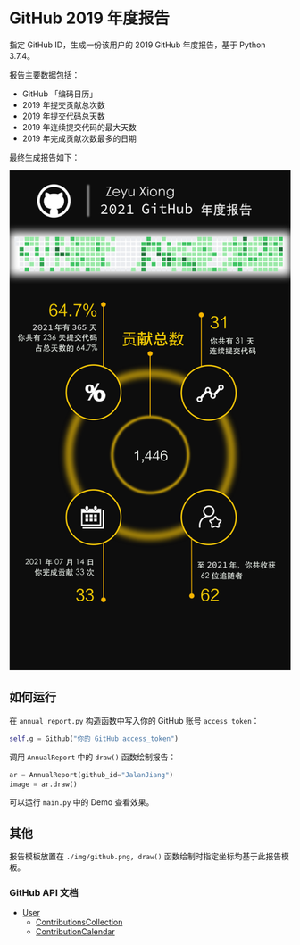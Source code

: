 # GitHub 2019 年度报告

指定 GitHub ID，生成一份该用户的 2019 GitHub 年度报告，基于 Python 3.7.4。

报告主要数据包括：

- GitHub 「编码日历」
- 2019 年提交贡献总次数
- 2019 年提交代码总天数
- 2019 年连续提交代码的最大天数
- 2019 年完成贡献次数最多的日期

最终生成报告如下：

![](./img/tmp.png)

## 如何运行

在 `annual_report.py` 构造函数中写入你的 GitHub 账号 `access_token`：

```python
self.g = Github("你的 GitHub access_token")
```

调用 `AnnualReport` 中的 `draw()` 函数绘制报告：

```python
ar = AnnualReport(github_id="JalanJiang")
image = ar.draw()
```

可以运行 `main.py` 中的 Demo 查看效果。

## 其他

报告模板放置在 `./img/github.png`，`draw()` 函数绘制时指定坐标均基于此报告模板。

### GitHub API 文档

- [User](https://developer.github.com/v4/object/user/)
    - [ContributionsCollection](https://developer.github.com/v4/object/contributionscollection/)
    - [ContributionCalendar](https://developer.github.com/v4/object/contributioncalendar/)